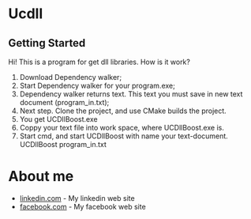 # Ucdll
## Getting Started
Hi! This is a program for get dll libraries.
How is it work?
1. Download Dependency walker;
2. Start Dependency walker for your program.exe;
3. Dependency walker returns text. This text you must save in new text document (program_in.txt);
4. Next step. Clone the project, and use CMake builds the project.  
5. You get UCDllBoost.exe
6. Coppy your text file into work space, where UCDllBoost.exe is.
7. Start cmd, and start UCDllBoost with name your text-document.
    UCDllBoost program_in.txt
   
   
   
# About me   
* [linkedin.com](https://www.linkedin.com/in/igor-maschikevich-81182a109/) - My linkedin web site
* [facebook.com](https://www.facebook.com/igopm) - My facebook web site
